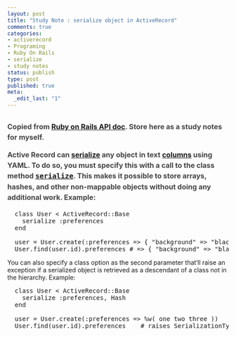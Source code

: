 ```yaml
--- 
layout: post
title: "Study Note : serialize object in ActiveRecord"
comments: true
categories: 
- activerecord
- Programing
- Ruby On Rails
- serialize
- study notes
status: publish
type: post
published: true
meta: 
  _edit_last: "1"
---
```

<h2><span style="color: #444444; line-height: 24px; font-size: 16px;">Copied from <a href="http://api.rubyonrails.org/classes/ActiveRecord/Base.html#M001799" target="_blank">Ruby on Rails API doc</a>. Store here as a study notes for myself.

Active Record can <a href="Base.html#M001799">serialize</a> any object in text <a href="Base.html#M001809">columns</a> using YAML. To do so, you must specify this with a call to the class method <tt><a href="Base.html#M001799">serialize</a></tt>. This makes it possible to store arrays, hashes, and other non-mappable objects without doing any additional work. Example:</span></h2>
<pre>  class User &lt; ActiveRecord::Base
    serialize :preferences
  end

  user = User.create(:preferences =&gt; { "background" =&gt; "black", "display" =&gt; large })
  User.find(user.id).preferences # =&gt; { "background" =&gt; "black", "display" =&gt; large }</pre>
You can also specify a class option as the second parameter that‘ll raise an exception if a serialized object is retrieved as a descendant of a class not in the hierarchy. Example:
<pre>  class User &lt; ActiveRecord::Base
    serialize :preferences, Hash
  end

  user = User.create(:preferences =&gt; %w( one two three ))
  User.find(user.id).preferences    # raises SerializationTypeMismatch</pre>
